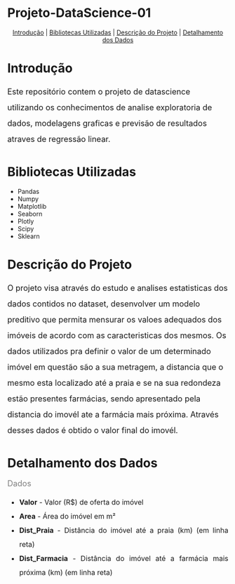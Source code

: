 # Projeto-DataScience-01

<p align="center">
  <a href="#Introdução">Introdução</a> |
  <a href="#Bibliotecas Utilizadas">Bibliotecas Utilizadas</a> |
  <a href="#Descrição do Projeto">Descrição do Projeto</a> |
  <a href="#Detalhamento dos Dados">Detalhamento dos Dados</a> 

# Introdução
<font color ='gray' style = 'font-size: 18px;'></font>
<p style='font-size: 18px; line-height: 2;'>Este repositório contem o projeto de datascience utilizando os conhecimentos de analise exploratoria de dados, modelagens graficas e previsão de resultados atraves de regressão linear.</p>  

# Bibliotecas Utilizadas
<font color ='gray' style ='font-size: 18px;'></font>
<ul>
<li>Pandas</li>
<li>Numpy</li>
<li>Matplotlib</li>
<li>Seaborn</li>
<li>Plotly</li>
<li>Scipy</li>
<li>Sklearn</li>
</ul>
  
# Descrição do Projeto
<font color ='gray' style = 'font-size: 18px;'></font>
<p style='font-size: 18px; line-height: 2;'>O projeto visa através do estudo e analises estatisticas dos dados contidos no dataset, desenvolver um modelo preditivo que permita mensurar os valoes adequados dos imóveis de acordo com as caracteristicas dos mesmos. Os dados utilizados pra definir o valor de um determinado imóvel em questão são a sua metragem, a distancia que o mesmo esta localizado até a praia e se na sua redondeza estão presentes farmácias, sendo apresentado pela distancia do imovél ate a farmácia mais próxima. Através desses dados é obtido o valor final do imovél.</p>

# Detalhamento dos Dados
<font color ='gray' style = 'font-size: 18px;'>Dados</font>
<ul style='font-size: 16px; line-height: 2; text-align: justify;'>
    <li><b>Valor</b> - Valor (R$) de oferta do imóvel</li>
    <li><b>Area</b> - Área do imóvel em m²</li>
    <li><b>Dist_Praia</b> - Distância do imóvel até a praia (km) (em linha reta)</li>
    <li><b>Dist_Farmacia</b> - Distância do imóvel até a farmácia mais próxima (km) (em linha reta)</li>
</ul>
